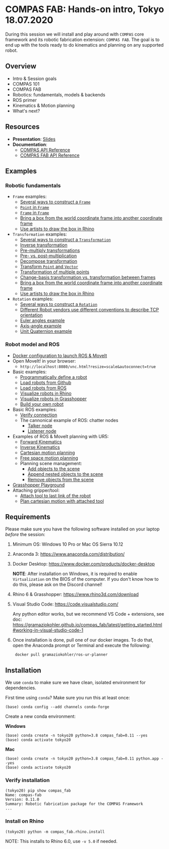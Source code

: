 # COMPAS FAB: Hands-on intro, Tokyo 18.07.2020

During this session we will install and play around with `COMPAS` core framework and its robotic fabrication extension: `COMPAS FAB`. The goal is to end up with the tools ready to do kinematics and planning on any supported robot.

## Overview

* Intro & Session goals
* COMPAS 101
* COMPAS FAB
* Robotics: fundamentals, models & backends
* ROS primer
* Kinematics & Motion planning
* What's next?

## Resources

* **Presentation**: [Slides](slides.pdf)
* **Documentation**:
  * [COMPAS API Reference](https://compas-dev.github.io/main/api.html)
  * [COMPAS FAB API Reference](https://gramaziokohler.github.io/compas_fab/latest/reference.html)

## Examples

### Robotic fundamentals

* `Frame` examples:
  * [Several ways to construct a `Frame`](examples/001_several_ways_to_construct_frame.py)
  * [`Point` in `Frame`](examples/002_point_in_frame.py)
  * [`Frame` in `Frame`](examples/003_frame_in_frame.py)
  * [Bring a box from the world coordinate frame into another coordinate frame](examples/004_box_from_the_world_to_local.py)
  * [Use artists to draw the box in Rhino](examples/005_box_from_the_world_to_local_rhino.py)
* `Transformation` examples:
  * [Several ways to construct a `Transformation`](examples/006_examples_transformation.py)
  * [Inverse transformation](examples/007_inverse_transformation.py)
  * [Pre-multiply transformations](examples/008_premultiply_transformations.py)
  * [Pre- vs. post-multiplication](examples/009_pre_vs_post_multiplication.py)
  * [Decompose transformation](examples/010_decompose_transformation.py)
  * [Transform `Point` and `Vector`](examples/011_transform_point_and_vector.py)
  * [Transformation of multiple points](examples/012_transform_multiple.py)
  * [Change-basis transformation vs. transformation between frames](examples/013_change_basis_vs_between_frames.py)
  * [Bring a box from the world coordinate frame into another coordinate frame](examples/014_box_from_the_world_to_local.py)
  * [Use artists to draw the box in Rhino](examples/015_box_from_the_world_to_local_rhino.py)
* `Rotation` examples:
  * [Several ways to construct a `Rotation`](examples/016_several_ways_to_construct_rotation.py)
  * [Different Robot vendors use different conventions to describe TCP orientation](examples/017_robot_tcp_orientations.py)
  * [Euler angles example](examples/018_euler_angles.py)
  * [Axis-angle example](examples/019_axis_angle.py)
  * [Unit Quaternion example](examples/020_quaternion.py)

### Robot model and ROS

* [Docker configuration to launch ROS & MoveIt](docker/)
* Open MoveIt! in your browser:
  * `http://localhost:8080/vnc.html?resize=scale&autoconnect=true`
* Basic examples:
  * [Programmatically define a robot](examples/021_define_model.py)
  * [Load robots from Github](examples/022_robot_from_github.py)
  * [Load robots from ROS](examples/023_robot_from_ros.py)
  * [Visualize robots in Rhino](examples/024_robot_artist_rhino.py)
  * [Visualize robots in Grasshopper](examples/025_robot_artist_grasshopper.ghx)
  * [Build your own robot](examples/026_build_your_own_robot_rhino.py)
* Basic ROS examples:
  * [Verify connection](examples/027_check_connection.py)
  * The cannonical example of ROS: chatter nodes
    * [Talker node](examples/028_ros_hello_world_talker.py)
    * [Listener node](examples/029_ros_hello_world_listener.py)
* Examples of ROS & MoveIt planning with UR5:
  * [Forward Kinematics](examples/030_forward_kinematics_ros_loader.py)
  * [Inverse Kinematics](examples/031_inverse_kinematics_ros_loader.py)
  * [Cartesian motion planning](examples/032_plan_cartesian_motion_ros_loader.py)
  * [Free space motion planning](examples/033_plan_motion_ros_loader.py)
  * Planning scene management:
    * [Add objects to the scene](examples/034_add_collision_mesh.py)
    * [Append nested objects to the scene](examples/035_append_collision_meshes.py)
    * [Remove objects from the scene](examples/036_remove_collision_mesh.py)
* [Grasshopper Playground](examples/038_robot_playground_ur5.ghx)
* Attaching gripper/tool:
  * [Attach tool to last link of the robot](examples/041_attach_tool.py)
  * [Plan cartesian motion with attached tool](examples/042_plan_cartesian_motion_with_attached_tool.py)

## Requirements

Please make sure you have the following software installed on your laptop *before* the session:

1. Minimum OS: Windows 10 Pro or Mac OS Sierra 10.12
2. Anaconda 3: https://www.anaconda.com/distribution/
3. Docker Desktop: https://www.docker.com/products/docker-desktop

    **NOTE**: After installation on Windows, it is required to enable `Virtualization` on the BIOS of the computer. If you don't know how to do this, please ask on the Discord channel!

4. Rhino 6 & Grasshopper: https://www.rhino3d.com/download
5. Visual Studio Code: https://code.visualstudio.com/

    Any python editor works, but we recommend VS Code + extensions, see doc: https://gramaziokohler.github.io/compas_fab/latest/getting_started.html#working-in-visual-studio-code-1

6. Once installation is done, pull one of our docker images. To do that, open the Anaconda prompt or Terminal and execute the following:

        docker pull gramaziokohler/ros-ur-planner

## Installation

We use `conda` to make sure we have clean, isolated environment for dependencies.

First time using `conda`? Make sure you run this at least once:

    (base) conda config --add channels conda-forge

Create a new conda environment:

**Windows**

    (base) conda create -n tokyo20 python=3.8 compas_fab=0.11 --yes
    (base) conda activate tokyo20

**Mac**

    (base) conda create -n tokyo20 python=3.8 compas_fab=0.11 python.app --yes
    (base) conda activate tokyo20

### Verify installation

    (tokyo20) pip show compas_fab
    Name: compas-fab
    Version: 0.11.0
    Summary: Robotic fabrication package for the COMPAS Framework
    ...

### Install on Rhino

    (tokyo20) python -m compas_fab.rhino.install

NOTE: This installs to Rhino 6.0, use `-v 5.0` if needed.
